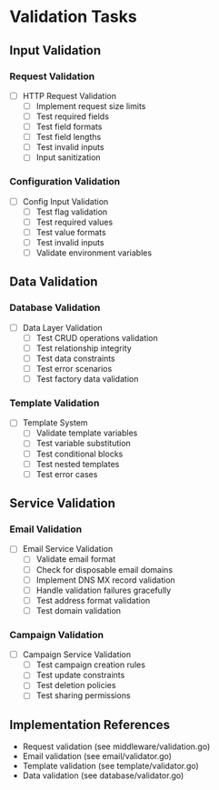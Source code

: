 # Validation Tasks

## Input Validation
### Request Validation
- [ ] HTTP Request Validation
  - [ ] Implement request size limits
  - [ ] Test required fields
  - [ ] Test field formats
  - [ ] Test field lengths
  - [ ] Test invalid inputs
  - [ ] Input sanitization

### Configuration Validation
- [ ] Config Input Validation
  - [ ] Test flag validation
  - [ ] Test required values
  - [ ] Test value formats
  - [ ] Test invalid inputs
  - [ ] Validate environment variables

## Data Validation
### Database Validation
- [ ] Data Layer Validation
  - [ ] Test CRUD operations validation
  - [ ] Test relationship integrity
  - [ ] Test data constraints
  - [ ] Test error scenarios
  - [ ] Test factory data validation

### Template Validation
- [ ] Template System
  - [ ] Validate template variables
  - [ ] Test variable substitution
  - [ ] Test conditional blocks
  - [ ] Test nested templates
  - [ ] Test error cases

## Service Validation
### Email Validation
- [ ] Email Service Validation
  - [ ] Validate email format
  - [ ] Check for disposable email domains
  - [ ] Implement DNS MX record validation
  - [ ] Handle validation failures gracefully
  - [ ] Test address format validation
  - [ ] Test domain validation

### Campaign Validation
- [ ] Campaign Service Validation
  - [ ] Test campaign creation rules
  - [ ] Test update constraints
  - [ ] Test deletion policies
  - [ ] Test sharing permissions

## Implementation References
- Request validation (see middleware/validation.go)
- Email validation (see email/validator.go)
- Template validation (see template/validator.go)
- Data validation (see database/validator.go) 
